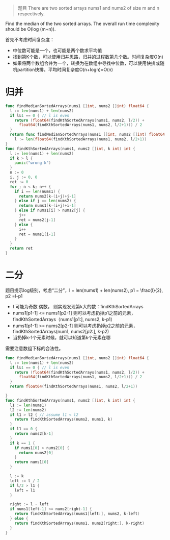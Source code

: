 > 题目
There are two sorted arrays nums1 and nums2 of size m and n respectively.
<!--more-->

Find the median of the two sorted arrays. The overall run time complexity should be O(log (m+n)).

首先不考虑时间复杂度：

-   中位数可能是一个，也可能是两个数求平均值
-   找到第K个数，可以使用归并思路，归并的过程数第几个数。时间复杂度O(n)
-   如果将两个数组合并为一个，转换为在数组中寻找中位数，可以使用快排或随机partition快排。平均时间复杂度O(n+logn)=O(n)

# 归并
```go
func findMedianSortedArrays(nums1 []int, nums2 []int) float64 {
  l := len(nums1) + len(nums2)
  if l&1 == 0 { // l is even
    return (float64(findKthSortedArrays(nums1, nums2, l/2)) +
      float64(findKthSortedArrays(nums1, nums2, l/2+1))) / 2
  }
  return func findMedianSortedArrays(nums1 []int, nums2 []int) float64 {
    l := len(float64(findKthSortedArrays(nums1, nums2, l/2+1))
}
func findKthSortedArrays(nums1, nums2 []int, k int) int {
  l := len(nums1) + len(nums2)
  if k > l {
    panic("wrong k")
  }
  n := 0
  i, j := 0, 0
  ret := 0
  for ; n < k; n++ {
    if i == len(nums1) {
      return nums2[k-(i+j)+j-1]
    } else if j == len(nums2) {
      return nums1[k-(i+j)+i-1]
    } else if nums1[i] > nums2[j] {
      j++
      ret = nums2[j-1]
    } else {
      i++
      ret = nums1[i-1]
    }
  }
  return ret
}

```
# 二分
题目提示log级别，考虑“二分”，l = len(nums1) + len(nums2), p1 = \frac{l}{2}, p2 =l-p1 

-   l 可能为奇数 偶数， 则实现发现第k大的数：findKthSortedArrays
-   nums1[p1-1] <= nums1[p2-1] 则可以考虑扔掉p1之前的元素，findKthSortedArrays（nums1[p1:], nums2, k-p1）
-   nums1[p1-1] >= nums2[p2-1] 则可以考虑扔掉p2之前的元素，findKthSortedArrays(num1, nums2[p2:], k-p2)
-   当扔掉k-1个元素时候，就可以知道第k个元素在哪

需要注意数组下标的合法性。
```go
func findMedianSortedArrays(nums1 []int, nums2 []int) float64 {
  l := len(nums1) + len(nums2)
  if l&1 == 0 { // l is even
    return (float64(findKthSortedArrays(nums1, nums2, l/2)) +
      float64(findKthSortedArrays(nums1, nums2, l/2+1))) / 2
  }
  return float64(findKthSortedArrays(nums1, nums2, l/2+1))

}
func findKthSortedArrays(nums1, nums2 []int, k int) int {
  l1 := len(nums1)
  l2 := len(nums2)
  if l1 > l2 { // assume l1 < l2
    return findKthSortedArrays(nums2, nums1, k)
  }
  if l1 == 0 {
    return nums2[k-1]
  }
  if k == 1 {
    if nums1[0] > nums2[0] {
      return nums2[0]
    }
    return nums1[0]
  }

  l := k
  left := l / 2
  if l/2 > l1 {
    left = l1
  }

  right := l - left
  if nums1[left-1] <= nums2[right-1] {
    return findKthSortedArrays(nums1[left:], nums2, k-left)
  } else {
    return findKthSortedArrays(nums1, nums2[right:], k-right)
  }
}

```
